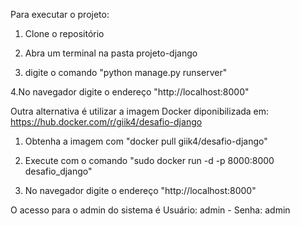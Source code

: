 Para executar o projeto:

1. Clone o repositório

2. Abra um terminal na pasta projeto-django

3. digite o comando "python manage.py runserver"

4.No navegador digite o endereço "http://localhost:8000"

Outra alternativa é utilizar a imagem Docker diponibilizada em: https://hub.docker.com/r/giik4/desafio-django

1. Obtenha a imagem com "docker pull giik4/desafio-django"

2. Execute com o comando "sudo docker run -d -p 8000:8000 desafio_django"

3. No navegador digite o endereço "http://localhost:8000"

O acesso para o admin do sistema é Usuário: admin - Senha: admin
